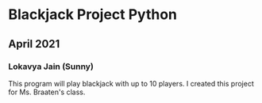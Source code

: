# Blackjack Project Python 
## April 2021 
### Lokavya Jain (Sunny)
This program will play blackjack with up to 10 players. I created this project for Ms. Braaten's class.
